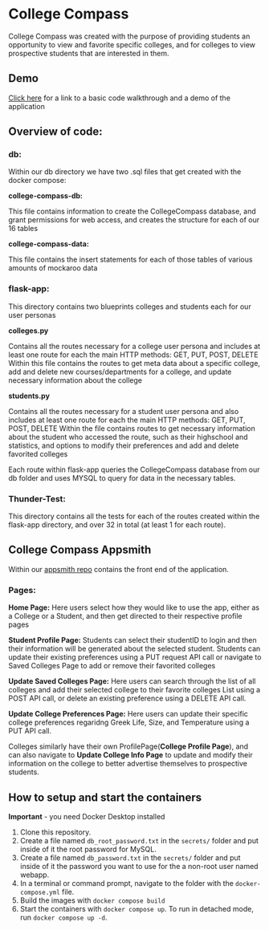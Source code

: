 # College Compass

College Compass was created with the purpose of providing students an opportunity to view and favorite specific colleges, and for colleges to view prospective students that are interested in them.

## Demo ##
[Click here](https://drive.google.com/file/d/1ZnINvUnYWv6FOxOVCZM0xstgnYlJAuCI/view?usp=share_link) for a link to a basic code walkthrough and a demo of the application

## Overview of code:

### db:

Within our db directory we have two .sql files that get created with the docker compose:

**college-compass-db:**

This file contains information to create the CollegeCompass database, and grant permissions for web access, and creates the structure for each of our 16 tables

**college-compass-data:**

This file contains the insert statements for each of those tables of various amounts of mockaroo data

### flask-app:

This directory contains two blueprints colleges and students each for our user personas  

**colleges.py**

Contains all the routes necessary for a college user persona and includes at least one route for each the main HTTP methods: GET, PUT, POST, DELETE
Within this file contains the routes to get meta data about a specific college, add and delete new courses/departments for a college, and update necessary information about the college

**students.py**

Contains all the routes necessary for a student user persona and also includes at least one route for each the main HTTP methods: GET, PUT, POST, DELETE
Within the file contains routes to get necessary information about the student who accessed the route, such as their highschool and statistics, and options to modify their preferences and add and delete favorited colleges

Each route within flask-app queries the CollegeCompass database from our db folder and uses MYSQL to query for data in the necessary tables.

### Thunder-Test:

This directory contains all the tests for each of the routes created within the flask-app directory, and over 32 in total (at least 1 for each route).

## College Compass Appsmith

Within our [appsmith repo](https://github.com/akale22/College-Compass-Appsmith) contains the front end of the application.

### Pages:

**Home Page:** Here users select how they would like to use the app, either as a College or a Student, and then get directed to their respective profile pages

**Student Profile Page:** Students can select their studentID to login and then their information will be generated about the selected student. Students can update their existing preferences using a PUT request API call or navigate to Saved Colleges Page to add or remove their favorited colleges

**Update Saved Colleges Page:** Here users can search through the list of all colleges and add their selected college to their favorite colleges List using a POST API call, or delete an existing preference using a DELETE API call.

**Update College Preferences Page:** Here users can update their specific college preferences regaridng Greek Life, Size, and Temperature using a PUT API call.

Colleges similarly have their own ProfilePage(**College Profile Page**), and can also navigate to **Update College Info Page** to update and modify their information on the college to better advertise themselves to prospective students.

## How to setup and start the containers

**Important** - you need Docker Desktop installed

1. Clone this repository.
1. Create a file named `db_root_password.txt` in the `secrets/` folder and put inside of it the root password for MySQL.
1. Create a file named `db_password.txt` in the `secrets/` folder and put inside of it the password you want to use for the a non-root user named webapp.
1. In a terminal or command prompt, navigate to the folder with the `docker-compose.yml` file.
1. Build the images with `docker compose build`
1. Start the containers with `docker compose up`. To run in detached mode, run `docker compose up -d`.

